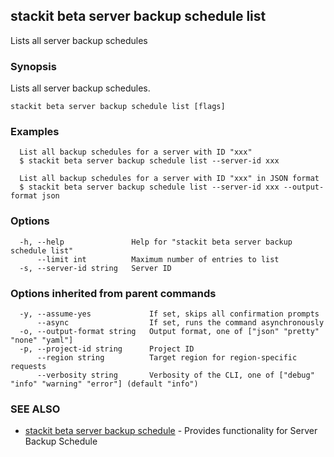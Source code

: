 ## stackit beta server backup schedule list

Lists all server backup schedules

### Synopsis

Lists all server backup schedules.

```
stackit beta server backup schedule list [flags]
```

### Examples

```
  List all backup schedules for a server with ID "xxx"
  $ stackit beta server backup schedule list --server-id xxx

  List all backup schedules for a server with ID "xxx" in JSON format
  $ stackit beta server backup schedule list --server-id xxx --output-format json
```

### Options

```
  -h, --help               Help for "stackit beta server backup schedule list"
      --limit int          Maximum number of entries to list
  -s, --server-id string   Server ID
```

### Options inherited from parent commands

```
  -y, --assume-yes             If set, skips all confirmation prompts
      --async                  If set, runs the command asynchronously
  -o, --output-format string   Output format, one of ["json" "pretty" "none" "yaml"]
  -p, --project-id string      Project ID
      --region string          Target region for region-specific requests
      --verbosity string       Verbosity of the CLI, one of ["debug" "info" "warning" "error"] (default "info")
```

### SEE ALSO

* [stackit beta server backup schedule](./stackit_beta_server_backup_schedule.md)	 - Provides functionality for Server Backup Schedule

